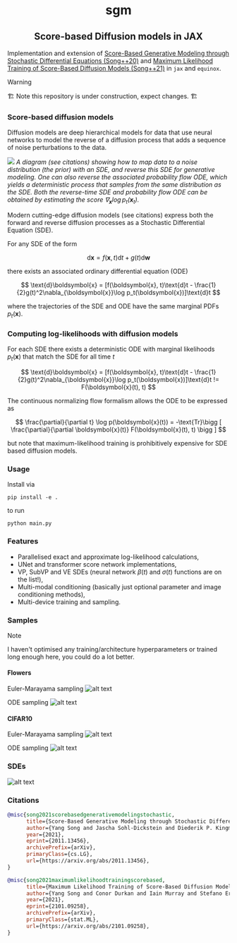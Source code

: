 <h1 align='center'>sgm</h1>
<h2 align='center'>Score-based Diffusion models in JAX</h2>

Implementation and extension of [Score-Based Generative Modeling through Stochastic Differential Equations (Song++20)](https://arxiv.org/abs/2011.13456) and [Maximum Likelihood Training of Score-Based Diffusion Models (Song++21)](https://arxiv.org/abs/2101.09258) in `jax` and `equinox`. 

> [!WARNING]
> :building_construction: Note this repository is under construction, expect changes. :building_construction:

### Score-based diffusion models

Diffusion models are deep hierarchical models for data that use neural networks to model the reverse of a diffusion process that adds a sequence of noise perturbations to the data. 

![](figs/score.jpeg)
*A diagram (see citations) showing how to map data to a noise distribution (the prior) with an SDE, and reverse this SDE for generative modeling. One can also reverse the associated probability flow ODE, which yields a deterministic process that samples from the same distribution as the SDE. Both the reverse-time SDE and probability flow ODE can be obtained by estimating the score $\nabla_{\boldsymbol{x}} \log p_t(\boldsymbol{x}_t)$.*

Modern cutting-edge diffusion models (see citations) express both the forward and reverse diffusion processes as a Stochastic Differential Equation (SDE).

For any SDE of the form 

$$
\text{d}\boldsymbol{x} = f(\boldsymbol{x}, t)\text{d}t + g(t)\text{d}\boldsymbol{w}
$$

there exists an associated ordinary differential equation (ODE)

$$
\text{d}\boldsymbol{x} = [f(\boldsymbol{x}, t)\text{d}t - \frac{1}{2}g(t)^2\nabla_{\boldsymbol{x}}\log p_t(\boldsymbol{x})]\text{d}t
$$

where the trajectories of the SDE and ODE have the same marginal PDFs $p_t(\boldsymbol{x})$.

### Computing log-likelihoods with diffusion models

For each SDE there exists a deterministic ODE with marginal likelihoods $p_t(\boldsymbol{x})$ that match the SDE for all time $t$

$$
\text{d}\boldsymbol{x} = [f(\boldsymbol{x}, t)\text{d}t - \frac{1}{2}g(t)^2\nabla_{\boldsymbol{x}}\log p_t(\boldsymbol{x})]\text{d}t != F(\boldsymbol{x}(t), t)
$$

The continuous normalizing flow formalism allows the ODE to be expressed as

$$
\frac{\partial}{\partial t} \log p(\boldsymbol{x}(t)) = -\text{Tr}\bigg [ \frac{\partial}{\partial \boldsymbol{x}(t)} F(\boldsymbol{x}(t), t) \bigg ]
$$

but note that maximum-likelihood training is prohibitively expensive for SDE based diffusion models.

### Usage

Install via
```
pip install -e .
```
to run
```
python main.py
```

### Features

* Parallelised exact and approximate log-likelihood calculations,
* UNet and transformer score network implementations,
* VP, SubVP and VE SDEs (neural network $\beta(t)$ and $\sigma(t)$ functions are on the list!),
* Multi-modal conditioning (basically just optional parameter and image conditioning methods),
* Multi-device training and sampling.

### Samples

> [!NOTE]
> I haven't optimised any training/architecture hyperparameters or trained long enough here, you could do a lot better. 

<h4 align='left'>Flowers</h4>

Euler-Marayama sampling
![alt text](figs/flowers_eu.png?raw=true)

ODE sampling
![alt text](figs/flowers_ode.png?raw=true)

<h4 align='left'>CIFAR10</h4>

Euler-Marayama sampling
![alt text](figs/cifar10_eu.png?raw=true)

ODE sampling
![alt text](figs/cifar10_ode.png?raw=true)

<!-- ![alt text](figs/flowers_ode.png?raw=true) -->

### SDEs 
![alt text](figs/sdes.png?raw=true)

### Citations
```bibtex
@misc{song2021scorebasedgenerativemodelingstochastic,
      title={Score-Based Generative Modeling through Stochastic Differential Equations}, 
      author={Yang Song and Jascha Sohl-Dickstein and Diederik P. Kingma and Abhishek Kumar and Stefano Ermon and Ben Poole},
      year={2021},
      eprint={2011.13456},
      archivePrefix={arXiv},
      primaryClass={cs.LG},
      url={https://arxiv.org/abs/2011.13456}, 
}
```

```bibtex
@misc{song2021maximumlikelihoodtrainingscorebased,
      title={Maximum Likelihood Training of Score-Based Diffusion Models}, 
      author={Yang Song and Conor Durkan and Iain Murray and Stefano Ermon},
      year={2021},
      eprint={2101.09258},
      archivePrefix={arXiv},
      primaryClass={stat.ML},
      url={https://arxiv.org/abs/2101.09258}, 
}
```

<!-- <p align="center">
  <img src="figs/flowers_eu.png" width="350" title="hover text">
</p> -->